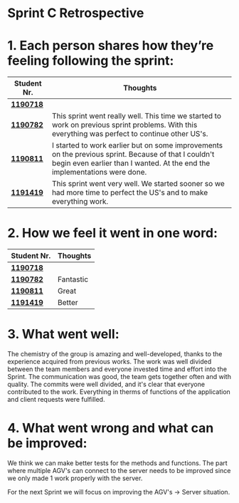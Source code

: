 # Sprint C Retrospective

# 1. Each person shares how they’re feeling following the sprint:


| Student Nr.	                 | Thoughts			                                                                                                                                                                       |
|------------------------------|-----------------------------------------------------------------------------------------------------------------------------------------------------------------------------------|
| **[1190718](/docs/1190718)** |                                                                                                                                                                                   |
| **[1190782](/docs/1190782)** | This sprint went really well. This time we started to work on previous sprint problems. With this everything was perfect to continue other US's.	 	                               |
| **[1190811](/docs/1190811)** | I started to work earlier but on some improvements on the previous sprint. Because of that I couldn't begin even earlier than I wanted. At the end the implementations were done. |
| **[1191419](/docs/1191419)** | This sprint went very well. We started sooner so we had more time to perfect the US's and to make everything work.                                                                |

# 2. How we feel it went in one word:

| Student Nr.	                 | Thoughts			 |
|------------------------------|-------------|
| **[1190718](/docs/1190718)** |             |
| **[1190782](/docs/1190782)** | Fantastic	 	|
| **[1190811](/docs/1190811)** | Great       |
| **[1191419](/docs/1191419)** | Better      |

# 3. What went well:

The chemistry of the group is amazing and well-developed, thanks to the experience acquired from previous works.
The work was well divided between the team members and everyone invested time and effort into the Sprint. The communication was good,
the team gets together often and with quality. The commits were well divided, and it's clear that everyone
contributed to the work. Everything in therms of functions of the application and client requests were fulfilled.

# 4. What went wrong and what can be improved:

We think we can make better tests for the methods and functions. The part where multiple AGV's can connect to the server needs to be improved
since we only made 1 work properly with the server.

For the next Sprint we will focus on improving the AGV's -> Server situation.




 